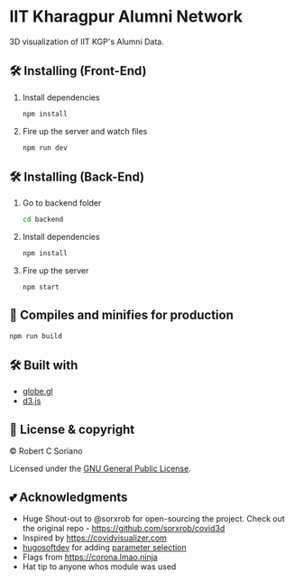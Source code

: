 # IIT Kharagpur Alumni Network

3D visualization of IIT KGP's Alumni Data.


## 🛠 Installing (Front-End)

1. Install dependencies

   ```bash
   npm install
   ```

2. Fire up the server and watch files

   ```bash
   npm run dev
   ```

## 🛠 Installing (Back-End)

1. Go to backend folder

   ```bash
   cd backend
   ```

2. Install dependencies

   ```bash
   npm install
   ```

3. Fire up the server

   ```bash
   npm start
   ```

## 🚀 Compiles and minifies for production

```bash
npm run build
```

## 🛠 Built with

- [globe.gl](https://github.com/vasturiano/globe.gl)
- [d3.js](https://d3js.org/)

## 📝 License & copyright

© Robert C Soriano

Licensed under the [GNU General Public License](LICENSE.md).

## 💕 Acknowledgments

- Huge Shout-out to @sorxrob for open-sourcing the project. Check out the original repo - https://github.com/sorxrob/covid3d
- Inspired by https://covidvisualizer.com
- [hugosoftdev](https://github.com/hugosoftdev) for adding [parameter selection](https://github.com/sorxrob/covid-3d/pull/8)
- Flags from https://corona.lmao.ninja
- Hat tip to anyone whos module was used

